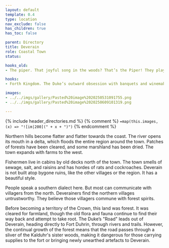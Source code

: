 ```yaml
---
layout: default
template: 0.4
type: location
nav_exclude: false
has_children: true
has_toc: false

parent: Directory
title: Deverain
role: Coastal Town
status: 

hooks_old:
- The piper. That joyful song in the woods? That’s the Piper! They play their flute to call us to join the revolution! We will throw off our chains as we dance! Let us set Deverain ablaze and birth a better world from its ashes!

hooks:
- Forth Kingdom. The Duke’s outward obsession with banquets and winemaking are merely a cover for his true ambition - a kingdom of his own. If he can secure the loyalties of the monarchs in Naganeh and Tirollis, he’ll have the backing he needs to declare himself king and remove himself from under the thumb of Ambaret. He may even grant significant land rights to those willing to declare their allegiance now.

images:
- ../../imgs/gallery/Pasted%20image%2020250531091755.png
- ../../imgs/gallery/Pasted%20image%2020250609101319.png

---
```


{% include header_directories.md %}
{% comment %}
`=map(this.images, (x) => "![im|200](" + x + ")")`
{% endcomment %}

Northern hills become flatter and flatter towards the coast.
The river opens its mouth in a delta, which floods the entire region around the town.
Patches of forests have been cleared, and some marshland has been dried.
The town expands with farms to the west.

Fishermen live in cabins by old decks north of the town.
The town smells of sewage, salt, and raisins and has hordes of rats and cockroaches.
Deverain is not built atop bygone ruins, like the other villages or the region.
It has a beautiful style.

People speak a southern dialect here.
But most can communicate with villagers from the north.
Deverainers find the northern villages untrustworthy.
They believe those villagers commune with forest spirits.

Before becoming a territory of the Crown, this land
was forest. It was cleared for farmland, though the old flora and fauna continue to find their
way back and attempt to take root. The Duke’s "Road" leads out of Deverain,
heading directly to Fort Duhrin, through rivers and trails. However, the continual growth of the forest means that the
road passes through a sliver of the Kalduhr's sister woods, making it dangerous for those carrying supplies to
the fort or bringing newly unearthed artefacts to Deverain.